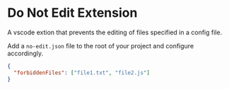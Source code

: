 # Do Not Edit Extension

A vscode extion that prevents the editing of files specified in a config file.

Add a `no-edit.json` file to the root of your project and configure accordingly.

```json
{
  "forbiddenFiles": ["file1.txt", "file2.js"]
}
```
